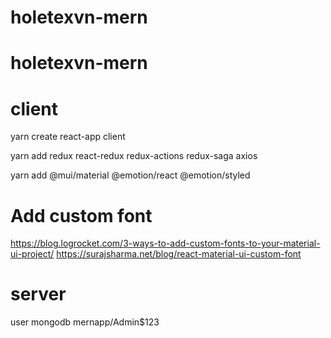 # holetexvn-mern
# holetexvn-mern

# client

yarn create react-app client

yarn add  redux react-redux redux-actions redux-saga axios

yarn add @mui/material @emotion/react @emotion/styled


# Add custom font
https://blog.logrocket.com/3-ways-to-add-custom-fonts-to-your-material-ui-project/
https://surajsharma.net/blog/react-material-ui-custom-font

# server

user mongodb
mernapp/Admin$123


